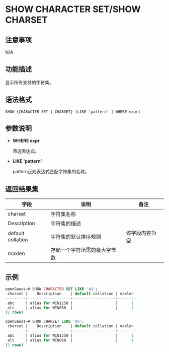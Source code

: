 # SHOW CHARACTER SET/SHOW CHARSET

## 注意事项

N/A

## 功能描述

显示所有支持的字符集。

## 语法格式

```
SHOW {CHARACTER SET | CHARSET} [LIKE 'pattern' | WHERE expr]
```

## 参数说明

- **WHERE expr**

  筛选表达式。

- **LIKE 'pattern'**

  pattern正则表达式匹配字符集的名称。

## 返回结果集

| 字段          | 说明                         | 备注       |
| ----------------- | ---------------------------- | ----------- |
| charset           | 字符集名称       |  |
| Description       | 字符集的描述 |  |
| default collation | 字符集的默认排序规则         | 该字段内容为空 |
| maxlen            | 存储一个字符所需的最大字节数 |    | 

## 示例

```sql
openGauss=# SHOW CHARACTER SET LIKE 'a%';
 charset |    Description    | default collation | maxlen
---------+-------------------+-------------------+--------
 abc     | alias for WIN1258 |                   |      1
 alt     | alias for WIN866  |                   |      1
(2 rows)

openGauss=# SHOW CHARSET LIKE 'a%';
 charset |    Description    | default collation | maxlen
---------+-------------------+-------------------+--------
 abc     | alias for WIN1258 |                   |      1
 alt     | alias for WIN866  |                   |      1
(2 rows)
```